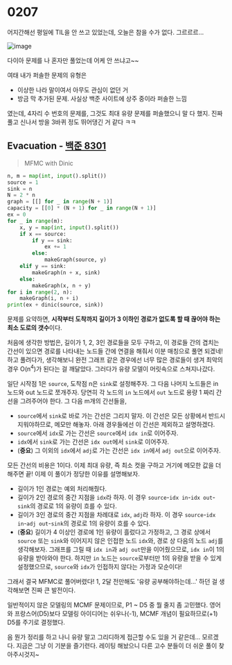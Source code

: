 # 0207

어지간해선 평일에 TIL을 안 쓰고 있었는데, 오늘은 참을 수가 없다. 그르르르...

![image](https://user-images.githubusercontent.com/97663863/217017914-0ff6431f-ff7a-4593-9109-62b4484299b1.png)

다이아 문제를 나 혼자만 풀었는데 어케 안 쓰냐고~~

여태 내가 퍼솔한 문제의 유형은

- 이상한 나라 말이여서 아무도 관심이 없던 거
- 방금 막 추가된 문제. 사실상 백준 사이트에 상주 중이라 퍼솔한 느낌

였는데, 4자리 수 번호의 문제를, 그것도 최대 유량 문제를 퍼솔했으니 말 다 했지. 진짜 풀고 신나서 방을 3바퀴 정도 뛰어댕긴 거 같다 ㅋㅋ



## Evacuation - [백준 8301](https://www.acmicpc.net/problem/8301)

> MFMC with Dinic

```Python
n, m = map(int, input().split())
source = 1
sink = n
N = 2 * n
graph = [[] for _ in range(N + 1)]
capacity = [[0] * (N + 1) for _ in range(N + 1)]
ex = 0
for _ in range(m):
    x, y = map(int, input().split())
    if x == source:
        if y == sink:
            ex += 1
        else:
            makeGraph(source, y)
    elif y == sink:
        makeGraph(n + x, sink)
    else:
        makeGraph(x, n + y)
for i in range(2, n):
    makeGraph(i, n + i)
print(ex + dinic(source, sink))
```

문제를 요약하면, **시작부터 도착까지 길이가 3 이하인 경로가 없도록 할 때 끊어야 하는 최소 도로의 갯수**이다.

처음에 생각한 방법은, 길이가 1, 2, 3인 경로들을 모두 구하고, 이 경로들 간의 겹치는 간선이 있으면 경로를 나타내는 노드들 간에 연결을 해줘서 이분 매칭으로 풀면 되겠네! 하고 풀려다가, 생각해보니 완전 그래프 같은 경우에선 너무 많은 경로들이 생겨 최악의 경우 O(n<sup>4</sup>)가 된다는 걸 깨달았다. 그러다가 유량 모델이 머릿속으로 스쳐지나갔다.

일단 시작점 1은 `source`, 도착점 n은 `sink`로 설정해주자. 그 다음 나머지 노드들은 in 노드와 out 노드로 쪼개주자. 당연히 각 노드의 `in` 노드에서 `out` 노드로 용량 1 짜리 간선을 그려주어야 한다. 그 다음 m개의 간선들을,

- `source`에서 `sink`로 바로 가는 간선은 그리지 말자. 이 간선은 모든 상황에서 반드시 지워야하므로, 메모만 해놓자. 아래 경우들에선 이 간선은 제외하고 설명하겠다.
- `source`에서 `idx`로 가는 간선은 `source`에서 `idx in`로 이어주자.
- `idx`에서 `sink`로 가는 간선은 `idx out`에서 `sink`로 이어주자.
- (**중요**) 그 이외의 `idx`에서 `adj`로 가는 간선은 `idx in`에서 `adj out`으로 이어주자.

모든 간선의 비용은 1이다. 이제 최대 유량, 즉 최소 컷을 구하고 거기에 메모한 값을 더해주면 끝! 이제 이 풀이가 정당한 이유를 설명해보자.

- 길이가 1인 경로는 예외 처리해줬다.
- 길이가 2인 경로의 중간 지점을 `idx`라 하자. 이 경우 `source`-`idx in`-`idx out`-`sink`의 경로로 1의 유량이 흐를 수 있다.
- 길이가 3인 경로의 중간 지점을 차례대로 `idx`, `adj`라 하자. 이 경우 `source`-`idx in`-`adj out`-`sink`의 경로로 1의 유량이 흐를 수 있다.
- (**중요**) 길이가 4 이상인 경로에 1인 유량이 흘렀다고 가정하고, 그 경로 상에서 `source` 또는 `sink`와 이어지지 않은 인접한 노드 `idx`와, 경로 상 다음의 노드 `adj`를 생각해보자. 그래프를 그릴 때 `idx in`과 `adj out`만을 이어줬으므로, `idx in`이 1의 유량을 받아와야 한다. 하지만 `in` 노드는 `source`로부터만 1의 유량을 받을 수 있게 설정했으므로, `source`와 `idx`가 인접하지 않다는 가정과 모순이다!

그래서 결국 MFMC로 풀어버렸다! 1, 2달 전만해도 '유량 공부해야하는데...' 하던 걸 생각해보면 진짜 큰 발전이다.

일반적이지 않은 모델링의 MCMF 문제이므로, P1 ~ D5 중 뭘 줄지 좀 고민했다. 영어와 프랑스어(D5)보다 모델링 아이디어는 쉬우나(-1), MCMF 개념이 필요하므로(+1) D5를 주기로 결정했다.

음 뭔가 정리를 하고 나니 유량 말고 그리디하게 접근할 수도 있을 거 같은데... 모르겠다. 지금은 그냥 이 기분을 즐기련다. 레이팅 해놨으니 다른 고수 분들이 더 쉬운 풀이 찾아주시것지~
